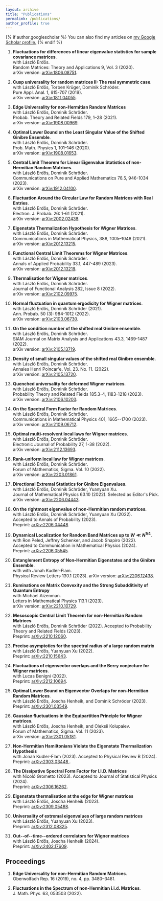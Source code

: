 ```yaml
---
layout: archive
title: "Publications"
permalink: /publications/
author_profile: true
---
```


{% if author.googlescholar %}
  You can also find my articles on <u><a href="{{author.googlescholar}}">my Google Scholar profile</a>.</u>
{% endif %}

1. **Fluctuations for differences of linear eigenvalue statistics for sample covariance matrices**.    
with László Erdős.  
Random Matrices: Theory and Applications 9, Vol. 3 (2020).    
arXiv version: [arXiv:1806.08751](https://arxiv.org/abs/1806.08751). 

2. **Cusp universality for random matrices II: The real symmetric case**.  
with László Erdős, Torben Krüger, Dominik Schröder.  
Pure Appl. Anal. 1, 615-707 (2019).    
arXiv version: [arXiv:1811.04055](https://arxiv.org/abs/1811.04055). 

3. **Edge Universality for non-Hermitian Random Matrices**  
with László Erdős, Dominik Schröder.  
Probab. Theory and Related Fields 179, 1–28 (2021).      
arXiv version: [arXiv:1908.00969](https://arxiv.org/abs/1908.00969).  

4. **Optimal Lower Bound on the Least Singular Value of the Shifted Ginibre Ensemble**.  
with László Erdős, Dominik Schröder.  
Prob. Math. Physics 1, 101–146 (2020).  
arXiv version: [arXiv:1908.01653](https://arxiv.org/abs/1908.01653). 

5. **Central Limit Theorem for Linear Eigenvalue Statistics of non-Hermitian Random Matrices**.  
with László Erdős, Dominik Schröder.  
Communications on Pure and Applied Mathematics 76.5, 946-1034 (2023).    
arXiv version: [arXiv:1912.04100](https://arxiv.org/abs/1912.04100). 

6. **Fluctuation Around the Circular Law for Random Matrices with Real Entries**.  
with László Erdős, Dominik Schröder.  
Electron. J. Probab. 26: 1-61 (2021).   
arXiv version: [arXiv:2002.02438](https://arxiv.org/abs/2002.02438). 

7. **Eigenstate Thermalization Hypothesis for Wigner Matrices**.  
with László Erdős, Dominik Schröder.  
Communications in Mathematical Physics,  388, 1005–1048 (2021).    
arXiv version: [arXiv:2012.13215](https://arxiv.org/abs/2012.13215). 

8. **Functional Central Limit Theorems for Wigner Matrices**.  
with László Erdős, Dominik Schröder.  
Annals of Applied Probability 33.1, 447-489 (2023).      
arXiv version: [arXiv:2012.13218](https://arxiv.org/abs/2012.13218). 

9. **Thermalisation for Wigner matrices**.  
with László Erdős, Dominik Schröder.  
Journal of Functional Analysis  282, Issue 8 (2022).   
arXiv version: [arXiv:2102.09975](https://arxiv.org/abs/2102.09975). 

10. **Normal fluctuation in quantum ergodicity for Wigner matrices**.  
with László Erdős, Dominik Schröder (2021).  
Ann. Probab. 50 (3): 984-1012 (2022).  
arXiv version: [arXiv:2103.06730](https://arxiv.org/abs/2103.06730).  

11. **On the condition number of the shifted real Ginibre ensemble**.  
with László Erdős, Dominik Schröder.  
SIAM Journal on Matrix Analysis and Applications 43.3, 1469-1487 (2022).    
arXiv version: [arXiv:2105.13719](https://arxiv.org/abs/2105.13719). 

12. **Density of small singular values of the shifted real Ginibre ensemble**.  
with László Erdős, Dominik Schröder.  
Annales Henri Poincar\'e. Vol. 23. No. 11. (2022).   
arXiv version: [arXiv:2105.13720](https://arxiv.org/abs/2105.13720). 

13. **Quenched universality for deformed Wigner matrices**.  
with László Erdős, Dominik Schröder.  
Probability Theory and Related Fields 185.3-4, 1183-1218 (2023).   
arXiv version: [arXiv:2106.10200](https://arxiv.org/abs/2106.10200). 

14. **On the Spectral Form Factor for Random Matrices**.  
with László Erdős, Dominik Schröder.  
Communications in Mathematical Physics 401, 1665--1700 (2023).    
arXiv version: [arXiv:2109.06712](https://arxiv.org/abs/2109.06712). 

15. **Optimal multi-resolvent local laws for Wigner matrices**.  
with László Erdős, Dominik Schröder.  
Electronic Journal of Probability 27, 1-38 (2022).    
arXiv version: [arXiv:2112.13693](https://arxiv.org/abs/2112.13693). 

16. **Rank-uniform local law for Wigner matrices**.  
with László Erdős, Dominik Schröder.  
Forum of Mathematics, Sigma. Vol. 10 (2022).   
arXiv version: [arXiv:2203.01861](https://arxiv.org/abs/2203.01861).  

17. **Directional Extremal Statistics for Ginibre Eigenvalues**.    
with László Erdős, Dominik Schröder, Yuanyuan Xu.  
Journal of Mathematical Physics 63.10 (2022). Selected as Editor's Pick.
arXiv version: [arXiv:2206.04443](https://arxiv.org/abs/2206.04443).  
    
18. **On the rightmost eigenvalue of non-Hermitian random matrices**.  
with László Erdős, Dominik Schröder, Yuanyuan Xu (2022).  
Accepted to Annals of Probability (2023).  
Preprint: [arXiv:2206.04448](https://arxiv.org/abs/2206.04448). 
    
19. **Dynamical Localization for Random Band Matrices up to $W\ll N^{1/4}$**.   
with Ron Peled, Jeffrey Schenker, and Jacob Shapiro (2022).  
Accepted to Communication in Mathematical Physics (2024).  
Preprint: [arXiv:2206.05545](https://arxiv.org/abs/2206.05545). 
    
21. **Entanglement Entropy of Non-Hermitian Eigenstates and the Ginibre Ensemble**.  
with with Jonah Kudler-Flam.  
Physical Review Letters 130.1 (2023).
arXiv version: [arXiv:2206.12438](https://arxiv.org/abs/2206.12438).  

22. **Ruminations on Matrix Convexity and the Strong Subadditivity of Quantum Entropy**  
with Michael Aizenman.  
Letters in Mathematical Physics 113.1 (2023).  
arXiv version: [arXiv:2210.10729](https://arxiv.org/abs/2210.10729).  

23. **Mesoscopic Central Limit Theorem for non-Hermitian Random Matrices**  
with László Erdős, Dominik Schröder (2022).
Accepted to Probability Theory and Related Fields (2023).  
Preprint: [arXiv:2210.12060](https://arxiv.org/abs/2210.12060).  

24. **Precise asymptotics for the spectral radius of a large random matrix**  
with László Erdős, Yuanyuan Xu (2022).  
Preprint: [arXiv:2210.15643](https://arxiv.org/abs/2210.15643).  

25. **Fluctuations of eigenvector overlaps and the Berry conjecture for Wigner matrices**.  
with Lucas Benigni (2022).  
Preprint: [arXiv:2212.10694](https://arxiv.org/pdf/2212.10694.pdf).  

26. **Optimal Lower Bound on Eigenvector Overlaps for non-Hermitian Random Matrices**.    
with László Erdős, Joscha Henheik, and Dominik Schröder (2023).    
Preprint: [arXiv:2301.03549](https://arxiv.org/pdf/2301.03549.pdf).  

27. **Gaussian fluctuations in the Equipartition Principle for Wigner matrices**.   
with László Erdős, Joscha Henheik, and Oleksii Kolupaiev.  
Forum of Mathematics, Sigma. Vol. 11 (2023).     
arXiv version: [arXiv:2301.05181](https://arxiv.org/pdf/2301.05181.pdf).

28. **Non-Hermitian Hamiltonians Violate the Eigenstate Thermalization Hypothesis**  
with Jonah Kudler-Flam (2023).
Accepted to Physical Review B (2024).    
Preprint: [arXiv:2303.03448 ](https://arxiv.org/pdf/2303.03448.pdf).  

30. **The Dissipative Spectral Form Factor for I.I.D. Matrices**  
with Nicoló Grometto (2023).
Accepted to Journal of Statistical Physics (2024).   
Preprint: [arXiv:2306.16262](https://arxiv.org/pdf/2306.16262.pdf).  

32. **Eigenstate thermalisation at the edge for Wigner matrices**  
with László Erdős, Joscha Henheik (2023).  
Preprint: [arXiv:2309.05488](https://arxiv.org/pdf/2309.05488.pdf).

33. **Universality of extremal eigenvalues of large random matrices**  
with László Erdős, Yuanyuan Xu (2023).  
Preprint: [arXiv:2312.08325](https://arxiv.org/pdf/2312.08325.pdf).  

34. **Out--of--time--ordered correlators for Wigner matrices**  
with László Erdős, Joscha Henheik (2024).  
Preprint: [arXiv:2402.17609](https://arxiv.org/pdf/2402.17609.pdf).

## **Proceedings**

1. **Edge Universality for non-Hermitian Random Matrices**.   
Oberwolfach Rep. 16 (2019), no. 4, pp. 3480–3481.  

2. **Fluctuations in the Spectrum of non-Hermitian i.i.d. Matrices**.  
J. Math. Phys. 63, 053503 (2022).  
